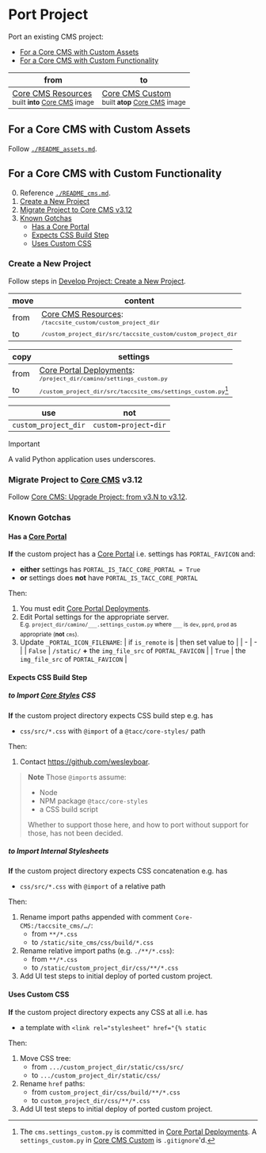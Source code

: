 # Port Project

Port an existing CMS project:

- [For a Core CMS with Custom Assets](#for-a-core-cms-with-custom-assets)
- [For a Core CMS with Custom Functionality](#for-a-core-cms-with-custom-functionality)

| from | to |
| - | - |
| [Core CMS Resources]<br><sup>built **into** [Core CMS] image</sup> | [Core CMS Custom]<br><sup>built **atop** [Core CMS] image</sup> |

## For a Core CMS with Custom Assets

Follow [`./README_assets.md`](../README_assets.md).

## For a Core CMS with Custom Functionality

0. Reference [`./README_cms.md`](../README_cms.md).
1. [Create a New Project](#create-a-new-project)
2. [Migrate Project to Core CMS v3.12](#migrate-project-to-core-cms-v312)
3. [Known Gotchas](#known-gotchas)
    - [Has a Core Portal](#has-a-core-portal)
    - [Expects CSS Build Step](#expects-css-build-step)
    - [Uses Custom CSS](#uses-custom-css)

### Create a New Project

Follow steps in [Develop Project: Create a New Project](./develop-project.md#create-a-new-project).

| move | content |
| - | - |
| from | [Core CMS Resources]:<br><sup>`/taccsite_custom/custom_project_dir`</sup> |
| to | <sub>`/custom_project_dir/src/taccsite_custom/custom_project_dir`</sub> |

| copy | settings |
| - | - |
| from | [Core Portal Deployments]:<br><sup>`/project_dir/camino/settings_custom.py`</sup> |
| to | <sub>`/custom_project_dir/src/taccsite_cms/settings_custom.py`[^1]</sub> |

| use | not |
| - | - |
| `custom`**`_`**`project`**`_`**`dir` | `custom`**`-`**`project`**`-`**`dir` |

> [!IMPORTANT]
> A valid Python application uses underscores.

[^1]: The `cms.settings_custom.py` is committed in [Core Portal Deployments]. A `settings_custom.py` in [Core CMS Custom] is `.gitignore`'d.

### Migrate Project to [Core CMS] v3.12

Follow [Core CMS: Upgrade Project: from v3.N to v3.12](https://github.com/TACC/Core-CMS/blob/main/docs/upgrade-project.md#from-v3n-to-v312).

### Known Gotchas

#### Has a [Core Portal]

**If** the custom project has a [Core Portal] i.e. settings has `PORTAL_FAVICON` and:

- **either** settings has `PORTAL_IS_TACC_CORE_PORTAL = True`
- **or** settings does **not** have `PORTAL_IS_TACC_CORE_PORTAL`

Then:

1. You must edit [Core Portal Deployments].
2. Edit Portal settings for the appropriate server.\
    <sup>E.g. `project_dir/camino/___.settings_custom.py` where `___` is `dev`, `pprd`, `prod` as appropriate (**not** `cms`).</sup>
3. Update `_PORTAL_ICON_FILENAME`:
    | if `is_remote` is | then set value to |
    | - | - |
    | `False` | `/static/` **+** the `img_file_src` of `PORTAL_FAVICON` |
    | `True` | the `img_file_src` of `PORTAL_FAVICON` |

#### Expects CSS Build Step

##### to Import [Core Styles] CSS

**If** the custom project directory expects CSS build step e.g. has

- `css/src/*.css` with `@import` of a `@tacc/core-styles/` path

Then:

1. Contact https://github.com/wesleyboar.

> **Note**
> Those `@import`s assume:
>
> - Node
> - NPM package `@tacc/core-styles`
> - a CSS build script
>
> Whether to support those here, and how to port without support for those, has not been decided.

##### to Import Internal Stylesheets

**If** the custom project directory expects CSS concatenation e.g. has

- `css/src/*.css` with `@import` of a relative path

Then:

1. Rename import paths appended with comment `Core-CMS:/taccsite_cms/…/`:
    - from `**/*.css`
    - to `/static/site_cms/css/build/*.css`
2. Rename relative import paths (e.g. `./**/*.css`):
    - from `**/*.css`
    - to `/static/custom_project_dir/css/**/*.css`
3. Add UI test steps to initial deploy of ported custom project.

#### Uses Custom CSS

**If** the custom project directory expects any CSS at all i.e. has

- a template with `<link rel="stylesheet" href="{% static`

Then:

1. Move CSS tree:
    - from `.../custom_project_dir/static/css/src/`
    - to `.../custom_project_dir/static/css/`
2. Rename `href` paths:
    - from `custom_project_dir/css/build/**/*.css`
    - to `custom_project_dir/css/**/*.css`
3. Add UI test steps to initial deploy of ported custom project.

<!-- Link Aliases -->

[Core CMS]: https://github.com/TACC/Core-CMS
[Core Styles]: https://github.com/TACC/Core-Styles
[Core Portal]: https://github.com/TACC/Core-Portal
[Core CMS Custom]: https://github.com/TACC/Core-CMS-Custom
[Core CMS Resources]: https://github.com/TACC/Core-CMS-Resources
[Core Portal Deployments]: https://github.com/TACC/Core-Portal-Deployments
